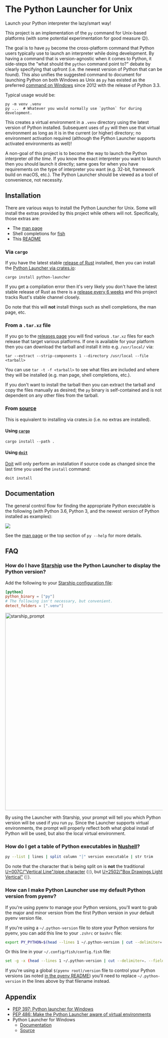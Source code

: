 # The Python Launcher for Unix

Launch your Python interpreter the lazy/smart way!

This project is an implementation of the `py` command for Unix-based platforms
(with some potential experimentation for good measure 😉).

The goal is to have `py` become the cross-platform command that Python users
typically use to launch an interpreter while doing development. By having a
command that is version-agnostic when it comes to Python, it side-steps
the "what should the `python` command point to?" debate by clearly specifying
that upfront (i.e. the newest version of Python that can be found). This also
unifies the suggested command to document for launching Python on both Windows
as Unix as `py` has existed as the preferred
[command on Windows](https://docs.python.org/3/using/windows.html#launcher)
since 2012 with the release of Python 3.3.

Typical usage would be:

```
py -m venv .venv
py ...  # Whatever you would normally use `python` for during development.
```

This creates a virtual environment in a `.venv` directory using the latest
version of Python installed. Subsequent uses of `py` will then use that virtual
environment as long as it is in the current (or higher) directory; no
environment activation required (although the Python Launcher supports activated
environments as well)!

A non-goal of this project is to become the way to launch the Python
interpreter _all the time_. If you know the exact interpreter you want to launch
then you should launch it directly; same goes for when you have
requirements on the type of interpreter you want (e.g. 32-bit, framework build
on macOS, etc.). The Python Launcher should be viewed as a tool of convenience,
not necessity.

## Installation

There are various ways to install the Python Launcher for Unix. Some will
install the extras provided by this project while others will not. Specifically,
those extras are:

- The [man page](https://github.com/brettcannon/python-launcher/blob/main/docs/man-page/py.1.md)
- Shell completions for [fish](https://github.com/brettcannon/python-launcher/blob/main/completions/py.fish)
- This [README](https://github.com/brettcannon/python-launcher/blob/main/README.md)

### Via `cargo`

If you have the latest stable
[release of Rust](https://www.rust-lang.org/tools/install) installed, then you
can install the [Python Launcher via crates.io](https://crates.io/crates/python-launcher):

```
cargo install python-launcher
```

If you get a compilation error then it's very likely you don't have the latest
stable release of Rust as there is a
[release every 6 weeks](https://github.com/rust-lang/rfcs/blob/master/text/0507-release-channels.md)
and this project tracks Rust's stable channel closely.

Do note that this will **not** install things such as shell completions, the man
page, etc.

### From a `.tar.xz` file

If you go to the
[releases page](https://github.com/brettcannon/python-launcher/releases) you will
find various `.tar.xz` files for each release that target various platforms. If
one is available for your platform then you can download the tarball and install
it into e.g. `/usr/local/` via:

```
tar --extract --strip-components 1 --directory /usr/local --file <tarball>
```

You can use `tar -t -f <tarball>` to see what files are included and where they
will be installed (e.g. man page, shell completions, etc.).

If you don't want to install the tarball then you can extract the tarball
and copy the files manually as desired; the `py` binary is self-contained and is
not dependent on any other files from the tarball.

### From [source](https://github.com/brettcannon/python-launcher/)

This is equivalent to installing via crates.io (i.e. no extras are installed).

#### Using [`cargo`](https://doc.rust-lang.org/cargo/)

```
cargo install --path .
```

#### Using [`doit`](https://pydoit.org/)

[Doit](https://pydoit.org/) will only perform an installation if source code as
changed since the last time you used the `install` command:

```
doit install
```

## Documentation

The general control flow for finding the appropriate Python executable is the
following (with Python 3.6, Python 3, and the newest version of Python installed
as examples):

<img src="https://raw.githubusercontent.com/brettcannon/python-launcher/main/docs/control-flow/control_flow.svg">

See the
[man page](https://github.com/brettcannon/python-launcher/blob/main/docs/man-page/py.1.md)
or the top section of `py --help` for more details.

## FAQ

### How do I have [Starship](https://starship.rs/) use the Python Launcher to display the Python version?

Add the following to your [Starship configuration file](https://fishshell.com/docs/current/completions.html#where-to-put-completions):

```TOML
[python]
python_binary = ["py"]
# The following isn't necessary, but convenient.
detect_folders = [".venv"]
```

<img width="630" alt="starship_prompt" src="https://user-images.githubusercontent.com/54418/113020490-807f7e80-9137-11eb-8cf6-69a953017e39.png">

By using the Launcher with Starship, your prompt will tell you which Python
version will be used if you run `py`. Since the Launcher supports virtual
environments, the prompt will properly reflect both what global install of
Python will be used, but also the local virtual environment.

### How do I get a table of Python executables in [Nushell](https://www.nushell.sh/)?

```sh
py --list | lines | split column "│" version executable | str trim
```

Do note that the character that is being split on is **not** the traditional
[U+007C/"Vertical Line"/pipe character](https://www.compart.com/en/unicode/U+007C) (`|`),
but [U+2502/"Box Drawings Light Vertical"](https://www.compart.com/en/unicode/U+2502) (`│`).

### How can I make Python Launcher use my default Python version from pyenv?

If you're using pyenv to manage your Python versions, you'll want to grab the major and minor version from the first Python version in your default pyenv version file.

If you're using a `~/.python-version` file to store your Python versions for pyenv, you can add this line to your `.zshrc` or `bashrc` file:

```sh
export PY_PYTHON=$(head --lines 1 ~/.python-version | cut --delimiter=. --fields=1,2)
```

Or this line in your `~/.config/fish/config.fish` file:

```sh
set -g -x (head --lines 1 ~/.python-version | cut --delimiter=. --fields=1,2)
```

If you're using a global `$(pyenv root)/version` file to control your Python versions (as noted [in the pyenv README](https://github.com/pyenv/pyenv#choosing-the-python-version)) you'll need to replace `~/.python-version` in the lines above by that filename instead.

## Appendix

- [PEP 397: Python launcher for Windows](https://www.python.org/dev/peps/pep-0397/)
- [PEP 486: Make the Python Launcher aware of virtual environments](https://www.python.org/dev/peps/pep-0486/)
- Python Launcher for Windows
  - [Documentation](https://docs.python.org/3/using/windows.html#launcher)
  - [Source](https://github.com/python/cpython/blob/master/PC/launcher.c)

